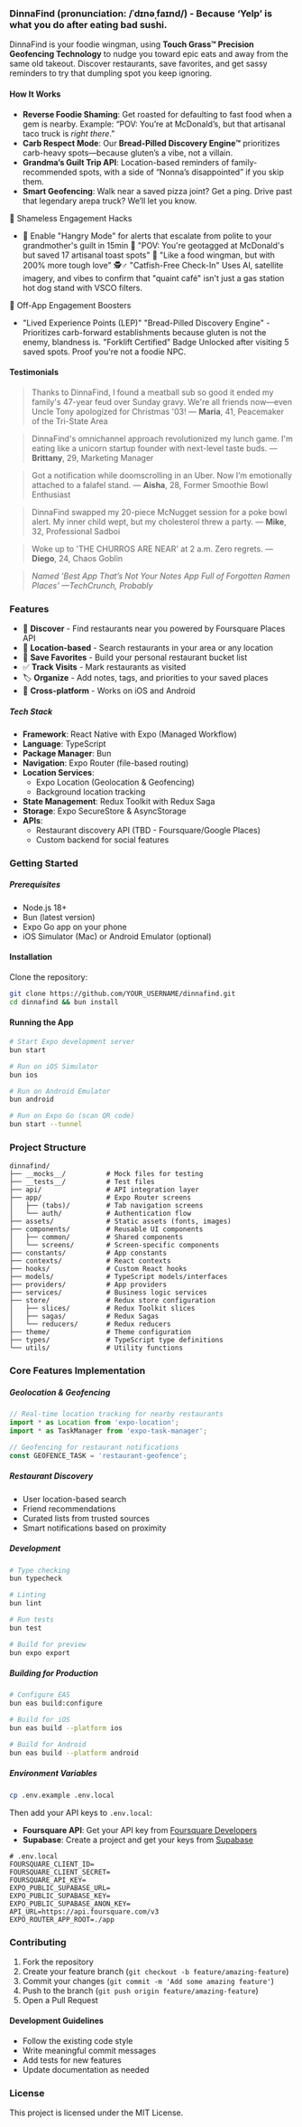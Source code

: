 ### DinnaFind (pronunciation: /ˈdɪnəˌfaɪnd/) - Because ‘Yelp’ is what you do after eating bad sushi.

DinnaFind is your foodie wingman, using **Touch Grass™️ Precision Geofencing Technology** to nudge you toward epic eats and away from the same old takeout. Discover restaurants, save favorites, and get sassy reminders to try that dumpling spot you keep ignoring.

#### How It Works

- **Reverse Foodie Shaming**: Get roasted for defaulting to fast food when a gem is nearby. Example: “POV: You’re at McDonald’s, but that artisanal taco truck is _right there_.”
- **Carb Respect Mode**: Our **Bread-Pilled Discovery Engine™️** prioritizes carb-heavy spots—because gluten’s a vibe, not a villain.
- **Grandma’s Guilt Trip API**: Location-based reminders of family-recommended spots, with a side of “Nonna’s disappointed” if you skip them.
- **Smart Geofencing**: Walk near a saved pizza joint? Get a ping. Drive past that legendary arepa truck? We’ll let you know.

🎪 Shameless Engagement Hacks

- 🔔 Enable "Hangry Mode" for alerts that escalate from polite to your grandmother's guilt in 15min
  📍 "POV: You're geotagged at McDonald's but saved 17 artisanal toast spots"
  🍔 "Like a food wingman, but with 200% more tough love"
  🕵️♂️ "Catfish-Free Check-In" Uses AI, satellite imagery, and vibes to confirm that "quaint café" isn't just a gas station hot dog stand with VSCO filters.

📲 Off-App Engagement Boosters

- "Lived Experience Points (LEP)" <new tagline>
  "Bread-Pilled Discovery Engine" - Prioritizes carb-forward establishments because gluten is not the enemy, blandness is.
  "Forklift Certified" Badge Unlocked after visiting 5 saved spots. Proof you're not a foodie NPC.

#### Testimonials

> Thanks to DinnaFind, I found a meatball sub so good it ended my family's 47-year feud over Sunday gravy. We're all friends now—even Uncle Tony apologized for Christmas '03!
> — **Maria**, 41, Peacemaker of the Tri-State Area

> DinnaFind's omnichannel approach revolutionized my lunch game. I'm eating like a unicorn startup founder with next-level taste buds.
> — **Brittany**, 29, Marketing Manager

> Got a notification while doomscrolling in an Uber. Now I’m emotionally attached to a falafel stand.
> — **Aisha**, 28, Former Smoothie Bowl Enthusiast

> DinnaFind swapped my 20-piece McNugget session for a poke bowl alert. My inner child wept, but my cholesterol threw a party.
> — **Mike**, 32, Professional Sadboi

> Woke up to 'THE CHURROS ARE NEAR' at 2 a.m. Zero regrets.
> — **Diego**, 24, Chaos Goblin

> _Named 'Best App That’s Not Your Notes App Full of Forgotten Ramen Places' —TechCrunch, Probably_

### Features

- 🍔 **Discover** - Find restaurants near you powered by Foursquare Places API
- 📍 **Location-based** - Search restaurants in your area or any location
- 💾 **Save Favorites** - Build your personal restaurant bucket list
- ✅ **Track Visits** - Mark restaurants as visited
- 🏷️ **Organize** - Add notes, tags, and priorities to your saved places
- 📱 **Cross-platform** - Works on iOS and Android

##### Tech Stack

- **Framework**: React Native with Expo (Managed Workflow)
- **Language**: TypeScript
- **Package Manager**: Bun
- **Navigation**: Expo Router (file-based routing)
- **Location Services**:
  - Expo Location (Geolocation & Geofencing)
  - Background location tracking
- **State Management**: Redux Toolkit with Redux Saga
- **Storage**: Expo SecureStore & AsyncStorage
- **APIs**:
  - Restaurant discovery API (TBD - Foursquare/Google Places)
  - Custom backend for social features

### Getting Started

##### Prerequisites

- Node.js 18+
- Bun (latest version)
- Expo Go app on your phone
- iOS Simulator (Mac) or Android Emulator (optional)

#### Installation

Clone the repository:

```bash
git clone https://github.com/YOUR_USERNAME/dinnafind.git
cd dinnafind && bun install
```

#### Running the App

```bash
# Start Expo development server
bun start

# Run on iOS Simulator
bun ios

# Run on Android Emulator
bun android

# Run on Expo Go (scan QR code)
bun start --tunnel
```

### Project Structure

```
dinnafind/
├── __mocks__/          # Mock files for testing
├── __tests__/          # Test files
├── api/                # API integration layer
├── app/                # Expo Router screens
│   ├── (tabs)/         # Tab navigation screens
│   └── auth/           # Authentication flow
├── assets/             # Static assets (fonts, images)
├── components/         # Reusable UI components
│   ├── common/         # Shared components
│   └── screens/        # Screen-specific components
├── constants/          # App constants
├── contexts/           # React contexts
├── hooks/              # Custom React hooks
├── models/             # TypeScript models/interfaces
├── providers/          # App providers
├── services/           # Business logic services
├── store/              # Redux store configuration
│   ├── slices/         # Redux Toolkit slices
│   ├── sagas/          # Redux Sagas
│   └── reducers/       # Redux reducers
├── theme/              # Theme configuration
├── types/              # TypeScript type definitions
└── utils/              # Utility functions
```

### Core Features Implementation

##### Geolocation & Geofencing

```typescript
// Real-time location tracking for nearby restaurants
import * as Location from 'expo-location';
import * as TaskManager from 'expo-task-manager';

// Geofencing for restaurant notifications
const GEOFENCE_TASK = 'restaurant-geofence';
```

##### Restaurant Discovery

- User location-based search
- Friend recommendations
- Curated lists from trusted sources
- Smart notifications based on proximity

##### Development

```bash
# Type checking
bun typecheck

# Linting
bun lint

# Run tests
bun test

# Build for preview
bun expo export
```

##### Building for Production

```bash
# Configure EAS
bun eas build:configure

# Build for iOS
bun eas build --platform ios

# Build for Android
bun eas build --platform android
```

##### Environment Variables

```bash
cp .env.example .env.local
```

Then add your API keys to `.env.local`:

- **Foursquare API**: Get your API key from [Foursquare Developers](https://foursquare.com/developers)
- **Supabase**: Create a project and get your keys from [Supabase](https://supabase.com)

```env
# .env.local
FOURSQUARE_CLIENT_ID=
FOURSQUARE_CLIENT_SECRET=
FOURSQUARE_API_KEY=
EXPO_PUBLIC_SUPABASE_URL=
EXPO_PUBLIC_SUPABASE_KEY=
EXPO_PUBLIC_SUPABASE_ANON_KEY=
API_URL=https://api.foursquare.com/v3
EXPO_ROUTER_APP_ROOT=./app
```

### Contributing

1. Fork the repository
2. Create your feature branch (`git checkout -b feature/amazing-feature`)
3. Commit your changes (`git commit -m 'Add some amazing feature'`)
4. Push to the branch (`git push origin feature/amazing-feature`)
5. Open a Pull Request

#### Development Guidelines

- Follow the existing code style
- Write meaningful commit messages
- Add tests for new features
- Update documentation as needed

### License

This project is licensed under the MIT License.
